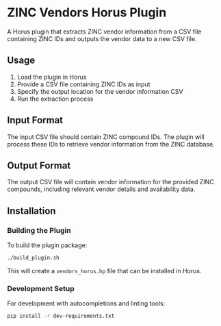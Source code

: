 # ZINC Vendors Horus Plugin

A Horus plugin that extracts ZINC vendor information from a CSV file containing ZINC IDs and outputs the vendor data to a new CSV file.

## Usage

1. Load the plugin in Horus
2. Provide a CSV file containing ZINC IDs as input
3. Specify the output location for the vendor information CSV
4. Run the extraction process

## Input Format

The input CSV file should contain ZINC compound IDs. The plugin will process these IDs to retrieve vendor information from the ZINC database.

## Output Format

The output CSV file will contain vendor information for the provided ZINC compounds, including relevant vendor details and availability data.

## Installation

### Building the Plugin

To build the plugin package:

```bash
./build_plugin.sh
```

This will create a `vendors_horus.hp` file that can be installed in Horus.

### Development Setup

For development with autocompletions and linting tools:

```bash
pip install -r dev-requirements.txt
```
